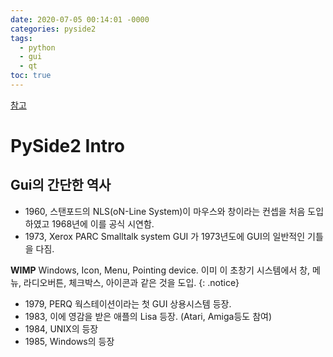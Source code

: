 ```yaml
---
date: 2020-07-05 00:14:01 -0000
categories: pyside2
tags:
  - python
  - gui
  - qt
toc: true
---
```

[참고](www.learnpyqt.com)

# PySide2 Intro
## Gui의 간단한 역사
* 1960, 스탠포드의 NLS(oN-Line System)이 마우스와 창이라는 컨셉을 처음 도입하였고 1968년에 이를 공식 시연함.
* 1973, Xerox PARC Smalltalk system GUI 가 1973년도에 GUI의 일반적인 기틀을 다짐.

**WIMP** Windows, Icon, Menu, Pointing device. 이미 이 초창기 시스템에서 창, 메뉴, 라디오버튼, 체크박스, 아이콘과 같은 것을 도입.
{: .notice}

* 1979, PERQ 웍스테이션이라는 첫 GUI 상용시스템 등장.
* 1983, 이에 영감을 받은 애플의 Lisa 등장. (Atari, Amiga등도 참여)
* 1984, UNIX의 등장
* 1985, Windows의 등장

